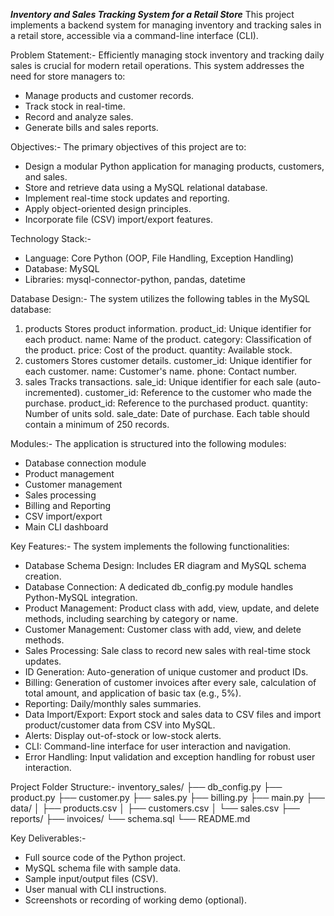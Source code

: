 ***Inventory and Sales Tracking System for a Retail Store***
This project implements a backend system for managing inventory and tracking sales in a retail store, accessible via a command-line interface (CLI).

Problem Statement:-
Efficiently managing stock inventory and tracking daily sales is crucial for modern retail operations. This system addresses the need for store managers to:
 * Manage products and customer records.
 * Track stock in real-time.
 * Record and analyze sales.
 * Generate bills and sales reports.

Objectives:-
The primary objectives of this project are to:
 * Design a modular Python application for managing products, customers, and sales.
 * Store and retrieve data using a MySQL relational database.
 * Implement real-time stock updates and reporting.
 * Apply object-oriented design principles.
 * Incorporate file (CSV) import/export features.

Technology Stack:-
 * Language: Core Python (OOP, File Handling, Exception Handling)
 * Database: MySQL
 * Libraries: mysql-connector-python, pandas, datetime

Database Design:-
The system utilizes the following tables in the MySQL database:
1. products
Stores product information.
product_id: Unique identifier for each product.
name: Name of the product.
category: Classification of the product.
price: Cost of the product.
quantity: Available stock.
2. customers
Stores customer details.
customer_id: Unique identifier for each customer.
name: Customer's name.
phone: Contact number.
3. sales
Tracks transactions.
sale_id: Unique identifier for each sale (auto-incremented).
customer_id: Reference to the customer who made the purchase.
product_id: Reference to the purchased product.
quantity: Number of units sold.
sale_date: Date of purchase.
Each table should contain a minimum of 250 records.

Modules:-
The application is structured into the following modules:
 * Database connection module
 * Product management
 * Customer management
 * Sales processing
 * Billing and Reporting
 * CSV import/export
 * Main CLI dashboard

Key Features:-
The system implements the following functionalities:
 * Database Schema Design: Includes ER diagram and MySQL schema creation.
 * Database Connection: A dedicated db_config.py module handles Python-MySQL integration.
 * Product Management: Product class with add, view, update, and delete methods, including searching by category or name.
 * Customer Management: Customer class with add, view, and delete methods.
 * Sales Processing: Sale class to record new sales with real-time stock updates.
 * ID Generation: Auto-generation of unique customer and product IDs.
 * Billing: Generation of customer invoices after every sale, calculation of total amount, and application of basic tax (e.g., 5%).
 * Reporting: Daily/monthly sales summaries.
 * Data Import/Export: Export stock and sales data to CSV files and import product/customer data from CSV into MySQL.
 * Alerts: Display out-of-stock or low-stock alerts.
 * CLI: Command-line interface for user interaction and navigation.
 * Error Handling: Input validation and exception handling for robust user interaction.

Project Folder Structure:-
inventory_sales/
├── db_config.py
├── product.py
├── customer.py
├── sales.py
├── billing.py
├── main.py
├── data/
│   ├── products.csv
│   ├── customers.csv
│   └── sales.csv
├── reports/
├── invoices/
└── schema.sql
└── README.md
 
Key Deliverables:-
 * Full source code of the Python project.
 * MySQL schema file with sample data.
 * Sample input/output files (CSV).
 * User manual with CLI instructions.
 * Screenshots or recording of working demo (optional).
 